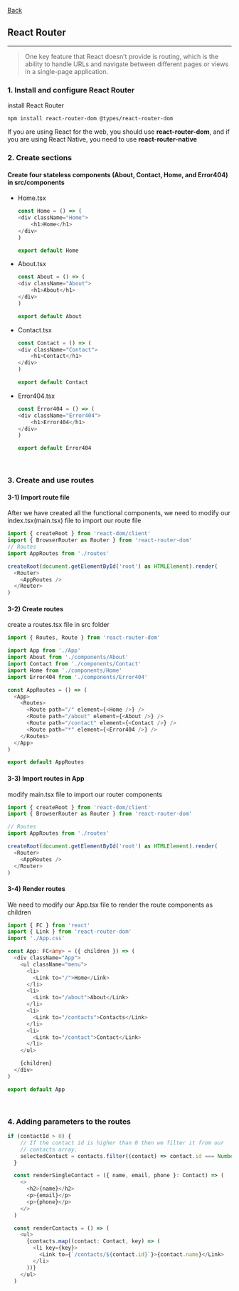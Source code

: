 [Back](README.md)

## React Router

<hr>


> One key feature that React doesn’t provide is routing, which is the ability to handle URLs and navigate between different pages or views in a single-page application.

### 1. Install and configure React Router

install React Router
```shell
npm install react-router-dom @types/react-router-dom
```

If you are using React for the web, you should use **react-router-dom**, and if you are using React Native, you need to use **react-router-native**
&nbsp;

### 2. Create sections

#### Create four stateless components (About, Contact, Home, and Error404) in src/components

- Home.tsx
    ```typescript
    const Home = () => ( 
    <div className="Home">
        <h1>Home</h1>
    </div>
    )
    
    export default Home
    ```

- About.tsx
    ```typescript
    const About = () => ( 
    <div className="About">
        <h1>About</h1>
    </div>
    )
    
    export default About
    ```

- Contact.tsx
    ```typescript
    const Contact = () => ( 
    <div className="Contact">
        <h1>Contact</h1>
    </div>
    )

    export default Contact
    ```

- Error404.tsx
    ```typescript
    const Error404 = () => ( 
    <div className="Error404">
        <h1>Error404</h1>
    </div>
    )

    export default Error404
    ```


&nbsp;

### 3. Create and use routes

#### 3-1) Import route file

After we have created all the functional components, we need to modify our index.tsx(main.tsx) file to  import our route file

```typescript
import { createRoot } from 'react-dom/client'
import { BrowserRouter as Router } from 'react-router-dom'
// Routes
import AppRoutes from './routes'

createRoot(document.getElementById('root') as HTMLElement).render(
  <Router>
    <AppRoutes />
  </Router>
)
```

#### 3-2) Create routes

create a routes.tsx file in src folder
```typescript
import { Routes, Route } from 'react-router-dom'

import App from './App'
import About from './components/About'
import Contact from './components/Contact'
import Home from './components/Home'
import Error404 from './components/Error404'

const AppRoutes = () => (
  <App>
    <Routes>
      <Route path="/" element={<Home />} />
      <Route path="/about" element={<About />} />
      <Route path="/contact" element={<Contact />} />
      <Route path="*" element={<Error404 />} />
    </Routes>
  </App>
)

export default AppRoutes
```

#### 3-3) Import routes in App

modify main.tsx file to import our router components
```typescript
import { createRoot } from 'react-dom/client'
import { BrowserRouter as Router } from 'react-router-dom'

// Routes
import AppRoutes from './routes'

createRoot(document.getElementById('root') as HTMLElement).render(
  <Router>
    <AppRoutes />
  </Router>
)
```

#### 3-4) Render routes

We need to modify our App.tsx file to render the route components as children

```typescript
import { FC } from 'react'
import { Link } from 'react-router-dom'
import './App.css'

const App: FC<any> = ({ children }) => (
  <div className="App">
    <ul className="menu">
      <li>
        <Link to="/">Home</Link>
      </li>
      <li>
        <Link to="/about">About</Link>
      </li>
      <li>
        <Link to="/contacts">Contacts</Link>
      </li>
      <li>
        <Link to="/contact">Contact</Link>
      </li>
    </ul>

    {children}
  </div>
)

export default App
```

&nbsp;

### 4. Adding parameters to the routes

```typescript
if (contactId > 0) {
    // If the contact id is higher than 0 then we filter it from our
    // contacts array.
    selectedContact = contacts.filter((contact) => contact.id === Number(contactId))[0]
  }

  const renderSingleContact = ({ name, email, phone }: Contact) => (
    <>
      <h2>{name}</h2>
      <p>{email}</p>
      <p>{phone}</p>
    </>
  )

  const renderContacts = () => (
    <ul>
      {contacts.map((contact: Contact, key) => (
        <li key={key}>
          <Link to={`/contacts/${contact.id}`}>{contact.name}</Link>
        </li>
      ))}
    </ul>
  )
  ```
  